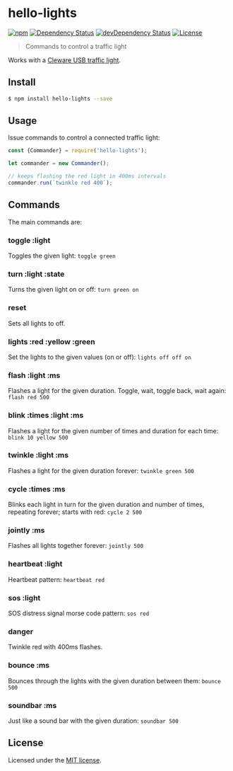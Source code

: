# hello-lights

[![npm](https://img.shields.io/npm/v/hello-lights.svg)](https://www.npmjs.com/package/hello-lights)
[![Dependency Status](https://david-dm.org/jordao76/hello-lights.svg)](https://david-dm.org/jordao76/hello-lights)
[![devDependency Status](https://david-dm.org/jordao76/hello-lights/dev-status.svg)](https://david-dm.org/jordao76/hello-lights#info=devDependencies)
[![License](http://img.shields.io/:license-mit-blue.svg)](https://github.com/jordao76/hello-lights/blob/master/LICENSE.md)

> Commands to control a traffic light

Works with a [Cleware USB traffic light](http://www.cleware.info/data/usbtischampel_E.html).

## Install

```sh
$ npm install hello-lights --save
```

## Usage

Issue commands to control a connected traffic light:

```js
const {Commander} = require('hello-lights');

let commander = new Commander();

// keeps flashing the red light in 400ms intervals
commander.run(`twinkle red 400`);
```

## Commands

The main commands are:

### toggle :light
Toggles the given light:
`toggle green`

### turn :light :state
Turns the given light on or off:
`turn green on`

### reset
Sets all lights to off.

### lights :red :yellow :green
Set the lights to the given values (on or off):
`lights off off on`

### flash :light :ms
Flashes a light for the given duration.
Toggle, wait, toggle back, wait again:
`flash red 500`

### blink :times :light :ms
Flashes a light for the given number of times and duration for each time:
`blink 10 yellow 500`

### twinkle :light :ms
Flashes a light for the given duration forever:
`twinkle green 500`

### cycle :times :ms
Blinks each light in turn for the given duration and number of times, repeating forever; starts with red:
`cycle 2 500`

### jointly :ms
Flashes all lights together forever:
`jointly 500`

### heartbeat :light
Heartbeat pattern: `heartbeat red`

### sos :light
SOS distress signal morse code pattern:
`sos red`

### danger
Twinkle red with 400ms flashes.

### bounce :ms
Bounces through the lights with the given duration between them:
`bounce 500`

### soundbar :ms
Just like a sound bar with the given duration:
`soundbar 500`

## License

Licensed under the [MIT license](https://github.com/jordao76/hello-lights/blob/master/LICENSE.md).
